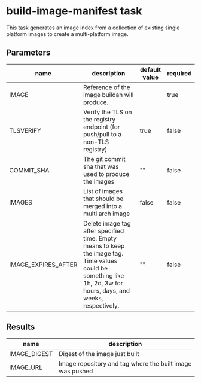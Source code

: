 # build-image-manifest task

This task generates an image index from a collection of existing single platform images to create a multi-platform image.

## Parameters
| name                | description                                                                                                                                                        |default value|required|
|---------------------|--------------------------------------------------------------------------------------------------------------------------------------------------------------------|---|---|
| IMAGE               | Reference of the image buildah will produce.                                                                                                                       ||true|
| TLSVERIFY           | Verify the TLS on the registry endpoint (for push/pull to a non-TLS registry)                                                                                      |true|false|
| COMMIT_SHA          | The git commit sha that was used to produce the images                                                                                                             |""|false|
| IMAGES              | List of images that should be merged into a multi arch image                                                                                                       |false|false|
| IMAGE_EXPIRES_AFTER | Delete image tag after specified time. Empty means to keep the image tag. Time values could be something like 1h, 2d, 3w for hours, days, and weeks, respectively. |""|false|

## Results
|name|description|
|---|---|
|IMAGE_DIGEST|Digest of the image just built|
|IMAGE_URL|Image repository and tag where the built image was pushed|

